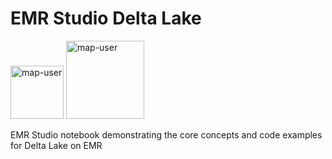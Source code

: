 # EMR Studio Delta Lake

<img width="85" alt="map-user" src="https://img.shields.io/badge/views-084-green"> <img width="125" alt="map-user" src="https://img.shields.io/badge/unique visits-041-green">

EMR Studio notebook demonstrating the core concepts and code examples for Delta Lake on EMR
